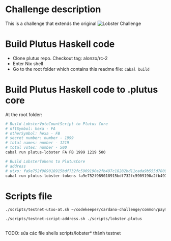 # Challenge description
This is a challenge that extends the original ![Lobster Challenge](https://github.com/input-output-hk/lobster-challenge)

# Build Plutus Haskell code
- Clone plutus repo. Checkout tag: alonzo/rc-2
- Enter Nix shell
- Go to the root folder which contains this readme file: `cabal build`

# Build Plutus Haskell code to .plutus core
At the root folder:
```bash
# Build LobsterVoteCountScript to Plutus Core
# nftSymbol: hexa - FA
# otherSymbol: hexa - FB
# secret number: number - 1999
# total names: number - 1219
# total votes: number - 500
cabal run plutus-lobster FA FB 1999 1219 500

# Build LobsterTokens to PlutusCore
# address 
# utxo: fa9e752f989018915bdf732fc5909190a2fb497c18282bd11cada9b555d7809a#0
cabal run plutus-lobster-tokens fa9e752f989018915bdf732fc5909190a2fb497c18282bd11cada9b555d7809a#0
```

# Scripts file
```bash
./scripts/testnet-utxo-at.sh ~/codekeeper/cardano-challenge/common/payment4.addr

./scripts/testnet-script-address.sh ./scripts/lobster.plutus



```

TODO: sửa các file shells scripts/lobster* thành testnet